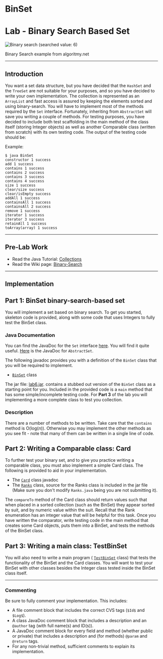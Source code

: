 # BinSet
Lab - Binary Search Based Set
=============================

![Binary search (searched value:
6)](http://en.algoritmy.net/image/id/40163)

Binary Search example from algoritmy.net

* * * * *

Introduction
------------

You want a set data structure, but you have decided that the `HashSet`
and the `TreeSet` are not suitable for your purposes, and so you have
decided to write your own implementation. The collection is represented
as an `ArrayList` and fast access is assured by keeping the elements
sorted and using binary-search. You will have to implement most of the
methods required by the `Set` interface. Fortunately, inheriting from
`AbstractSet` will save you writing a couple of methods. For testing
purposes, you have decided to include both test scaffolding in the main
method of the class itself (storing Integer objects) as well as another
Comparable class (written from scratch) with its own testing code. The
output of the testing code should be:

Example:

    $ java BinSet
    constructor 1 success
    add 1 success
    contains 1 success
    contains 2 success
    contains 3 success
    contains 4 success
    size 1 success
    clear/size success
    clear/isEmpty success
    addAll 1 success
    containsAll 1 success
    containsAll 2 success
    remove 1 success
    iterator 1 success
    iterator 3 success
    retainAll 1 success
    toArray(array) 1 success

* * * * *

Pre-Lab Work
------------

-   Read the Java Tutorial:
    [Collections](http://java.sun.com/docs/books/tutorial/collections/index.html)
-   Read the Wiki page:
    [Binary-Search](http://en.wikipedia.org/wiki/Binary_search_algorithm)

* * * * *

Implementation
--------------

Part 1: BinSet binary-search-based set
--------------------------------------

You will implement a set based on binary search. To get you started,
skeleton code is provided, along with some code that uses Integers to
fully test the BinSet class.

### Java Documentation

You can find the JavaDoc for the `Set` interface
[here](http://docs.oracle.com/javase/8/docs/api/java/util/Set.html). You
will find it quite useful.
[Here](http://docs.oracle.com/javase/8/docs/api/java/util/AbstractSet.html)
is the JavaDoc for `AbstractSet`.

The following javadoc provides you with a definition of the `BinSet`
class that you will be required to implement.

-   [`BinSet`](docs/BinSet.html) class

The jar file: [lab6.jar](lab6.jar). contains a stubbed out version of
the `BinSet` class as a starting point for you. Included in the provided
code is a `main` method that has some simple/incomplete testing code.
For **Part 3** of the lab you will implementing a more complete class to
test you collection.

### Description

There are a number of methods to be written. Take care that the
`contains` method is O(log(*n*)). Otherwise you may implement the other
methods as you see fit - note that many of them can be written in a
single line of code.

Part 2: Writing a Comparable class: Card
----------------------------------------

To further test your binary set, and to give you practice writing a
comparable class, you must also implement a simple Card class. The
following is provided to aid in your implementation.

-   The [`Card`](docs/Card.html) class javadoc
-   The [`Ranks`](docs/Ranks.html) class, source for the Ranks class is
    included in the jar file (Make sure you don't modify `Ranks.java`
    being you are not submitting it).

The `compareTo` method of the Card class should return values such that
when placed in a sorted collection (such as the BinSet) they appear
sorted by suit, and by numeric value within the suit. Recall that the
Rank enumeration has an integer value that will be helpful for this
task. Once you have written the comparator, write testing code in the
main method that creates some Card objects, puts them into a BinSet, and
tests the methods of the BinSet class.

Part 3: Writing a main class: TestBinSet
----------------------------------------

You will also need to write a main program (
[`TestBinSet`](docs/TestBinSet.html) class) that tests the functionality
of the BinSet and the Card classes. You will want to test your BinSet
with other classes besides the Integer class tested inside the BinSet
class itself.

* * * * *

### Commenting

Be sure to fully comment your implementation. This includes:

-   A file comment block that includes the correct CVS tags (`$Id$` and
    `$Log$`).
-   A class JavaDoc comment block that includes a description and an
    `@author` tag (with full name(s) and ID(s)).
-   A JavaDoc comment block for every field and method (whether public
    or private) that includes a description and (for methods) `@param`
    and `@return` tags.
-   For any non-trivial method, sufficient comments to explain its
    implementation.

